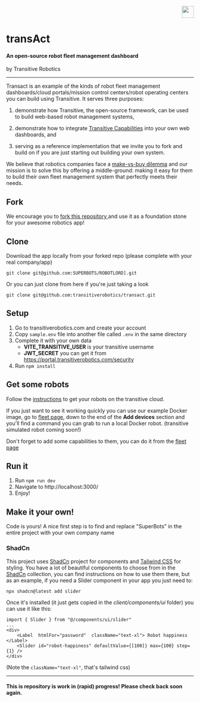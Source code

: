 
<p  align="right">

<a  href="https://transitiverobotics.com">

<img  src="https://transitiverobotics.com/img/logo.svg"  style="height: 32px">

</a>

</p>

  

# transAct
#### An open-source robot fleet management dashboard
by Transitive Robotics

-----
  

Transact is an example of the kinds of robot fleet management dashboards/cloud portals/mission control centers/robot operating centers you can build using Transitive. It serves three purposes:

1. demonstrate how Transitive, the open-source framework, can be used to build web-based robot management systems,

1. demonstrate how to integrate [Transitive Capabilities](https://transitiverobotics.com/caps/) into your own web dashboards, and

1. serving as a reference implementation that we invite you to fork and build on if you are just starting out building your own system.

  

We believe that robotics companies face a [make-vs-buy dilemma](https://transitiverobotics.com/blog/make-vs-buy/) and our mission is to solve this by offering a middle-ground: making it easy for them to build their own fleet management system that perfectly meets their needs.

## Fork
We encourage you to [fork this repository ](https://github.com/transitiverobotics/transact/fork) and use it as a foundation stone for your awesome robotics app!

## Clone
Download the app locally from your forked repo (please complete with your real company/app)

    git clone git@github.com:SUPERBOTS/ROBOTLORD].git

Or you can just clone from here if you're just taking a look

    git clone git@github.com:transitiverobotics/transact.git

## Setup 
1. Go to transitiverobotics.com and create your account
1. Copy `sample.env` file into another file called `.env` in the same directory
1. Complete it with your own data
   - **VITE_TRANSITIVE_USER** is your transitive username
   - **JWT_SECRET** you can get it from https://portal.transitiverobotics.com/security 
1. Run `npm install`

## Get some robots
Follow the [instructions](https://transitiverobotics.com/docs/guides/getting-started/ "Getting started") to get your robots on the transitive cloud.

If you just want to see it working quickly you can use our example Docker image, go to [fleet page](https://portal.transitiverobotics.com/ "Fleet page"), down to the end of the **Add devices** section and you'll find a command you can grab to run a local Docker robot. (transitive simulated robot coming soon!)

Don't forget to add some capabilities to them, you can do it from the [fleet page](https://portal.transitiverobotics.com/ "Fleet page")
## Run it
1. Run `npm run dev`
2. Navigate to http://localhost:3000/
3. Enjoy!

## Make it your own!
Code is yours! 
A nice first step is to find and replace "SuperBots" in the entire project with your own company name 

### ShadCn
This project uses [ShadCn](https://ui.shadcn.com/) project for components and [Tailwind CSS](https://tailwindcss.com/) for styling.
You have a lot of beautiful components to choose from in the [ShadCn](https://ui.shadcn.com/docs/components/accordion) collection, you can find instructions on how to use them there, but as an example, if you need a Slider component in your app you just need to:

    npx shadcn@latest add slider

Once it's installed (it just gets copied in the *client/components/ui* folder) you can use it like this:

    import { Slider } from "@/components/ui/slider"
    ...
    <div>
	    <Label  htmlFor="password"  className="text-xl"> Robot happiness </Label>
	    <Slider id="robot-happiness" defaultValue={[100]} max={100} step={1} />
    </div>

(Note the `className="text-xl"`, that's tailwind css)
  

-----

  

#### This is repository is work in (rapid) progress! Please check back soon again.
